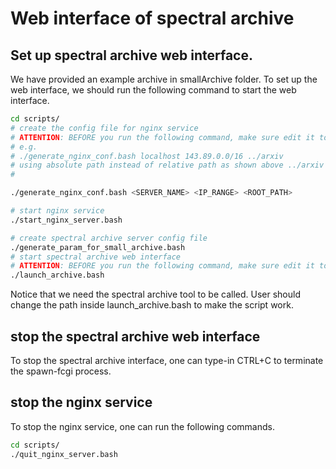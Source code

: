 # Web interface of spectral archive

## Set up spectral archive web interface.

We have provided an example archive in smallArchive folder. To set up the web interface, we should run the following command to start the web interface.

```bash
cd scripts/
# create the config file for nginx service
# ATTENTION: BEFORE you run the following command, make sure edit it to make the SERVER_NAME correct. We are using kez371.ust.hk in our lab.
# e.g. 
# ./generate_nginx_conf.bash localhost 143.89.0.0/16 ../arxiv 
# using absolute path instead of relative path as shown above ../arxiv 
# 

./generate_nginx_conf.bash <SERVER_NAME> <IP_RANGE> <ROOT_PATH> 

# start nginx service
./start_nginx_server.bash 

# create spectral archive server config file
./generate_param_for_small_archive.bash 
# start spectral archive web interface
# ATTENTION: BEFORE you run the following command, make sure edit it to set the correct path for fastcgi_similarity.fcgi.
./launch_archive.bash 
```

Notice that we need the spectral archive tool to be called. User should change the path inside launch_archive.bash to make the script work. 

## stop the spectral archive web interface
To stop the spectral archive interface, one can type-in CTRL+C to terminate the spawn-fcgi process. 

## stop the nginx service
To stop the nginx service, one can run the following commands.

```bash
cd scripts/
./quit_nginx_server.bash
```
